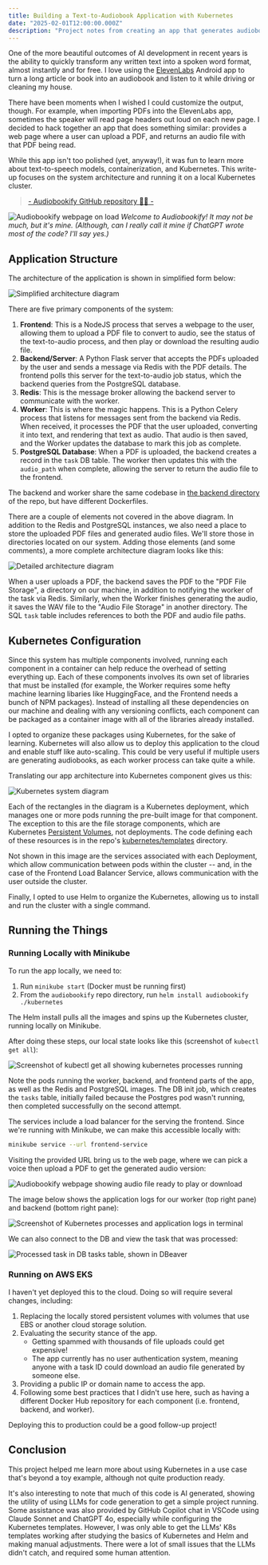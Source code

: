 ```yaml
---
title: Building a Text-to-Audiobook Application with Kubernetes
date: "2025-02-01T12:00:00.000Z"
description: "Project notes from creating an app that generates audiobooks on demand using text-to-speech models."
---
```


One of the more beautiful outcomes of AI development in recent years is the ability to quickly transform any written text into a spoken word format, almost instantly and for free. I love using the <a href="https://elevenlabs.io/" target="_blank">ElevenLabs</a> Android app to turn a long article or book into an audiobook and listen to it while driving or cleaning my house.

There have been moments when I wished I could customize the output, though. For example, when importing PDFs into the ElevenLabs app, sometimes the speaker will read page headers out loud on each new page. I decided to hack together an app that does something similar: provides a web page where a user can upload a PDF, and returns an audio file with that PDF being read.

While this app isn't too polished (yet, anyway!), it was fun to learn more about text-to-speech models, containerization, and Kubernetes. This write-up focuses on the system architecture and running it on a local Kubernetes cluster.

> <a href="https://github.com/naclonts/audiobookify" target="_blank">- Audiobookify GitHub repository 🐙😺 -</a>

![Audiobookify webpage on load](./Webpage-on-load.png)
*Welcome to Audiobookify! It may not be much, but it's mine. (Although, can I really call it mine if ChatGPT wrote most of the code? I'll say yes.)*


## Application Structure

The architecture of the application is shown in simplified form below:

![Simplified architecture diagram](./Architecture-diagram---simplified.png)

There are five primary components of the system:

1. __Frontend__: This is a NodeJS process that serves a webpage to the user, allowing them to upload a PDF file to convert to audio, see the status of the text-to-audio process, and then play or download the resulting audio file.
2. __Backend/Server__: A Python Flask server that accepts the PDFs uploaded by the user and sends a message via Redis with the PDF details. The frontend polls this server for the text-to-audio job status, which the backend queries from the PostgreSQL database.
3. __Redis__: This is the message broker allowing the backend server to communicate with the worker.
4. __Worker__: This is where the magic happens. This is a Python Celery process that listens for messages sent from the backend via Redis. When received, it processes the PDF that the user uploaded, converting it into text, and rendering that text as audio. That audio is then saved, and the Worker updates the database to mark this job as complete.
5. __PostgreSQL Database__: When a PDF is uploaded, the backend creates a record in the `task` DB table. The worker then updates this with the `audio_path` when complete, allowing the server to return the audio file to the frontend.

The backend and worker share the same codebase in <a href="https://github.com/naclonts/audiobookify/tree/main/backend" target="_blank">the backend directory</a> of the repo, but have different Dockerfiles.

There are a couple of elements not covered in the above diagram. In addition to the Redis and PostgreSQL instances, we also need a place to store the uploaded PDF files and generated audio files. We'll store those in directories located on our system. Adding those elements (and some comments), a more complete architecture diagram looks like this:

![Detailed architecture diagram](./Architecture-diagram---detailed.png)

When a user uploads a PDF, the backend saves the PDF to the "PDF File Storage", a directory on our machine, in addition to notifying the worker of the task via Redis. Similarly, when the Worker finishes generating the audio, it saves the WAV file to the "Audio File Storage" in another directory. The SQL `task` table includes references to both the PDF and audio file paths.


## Kubernetes Configuration

Since this system has multiple components involved, running each component in a container can help reduce the overhead of setting everything up. Each of these components involves its own set of libraries that must be installed (for example, the Worker requires some hefty machine learning libaries like HuggingFace, and the Frontend needs a bunch of NPM packages). Instead of installing all these dependencies on our machine and dealing with any versioning conflicts, each component can be packaged as a container image with all of the libraries already installed.

I opted to organize these packages using Kubernetes, for the sake of learning. Kubernetes will also allow us to deploy this application to the cloud and enable stuff like auto-scaling. This could be very useful if multiple users are generating audiobooks, as each worker process can take quite a while.

Translating our app architecture into Kubernetes component gives us this:

![Kubernetes system diagram](./Architecture-diagram---Kubernetes.png)

Each of the rectangles in the diagram is a Kubernetes deployment, which manages one or more pods running the pre-built image for that component. The exception to this are the file storage components, which are Kubernetes <a href="https://kubernetes.io/docs/concepts/storage/persistent-volumes/" target="_blank">Persistent Volumes</a>, not deployments. The code defining each of these resources is in the repo's <a href="https://github.com/naclonts/audiobookify/tree/main/kubernetes/templates" target="_blank">kubernetes/templates</a> directory.

Not shown in this image are the services associated with each Deployment, which allow communication between pods within the cluster -- and, in the case of the Frontend Load Balancer Service, allows communication with the user outside the cluster.

Finally, I opted to use Helm to organize the Kubernetes, allowing us to install and run the cluster with a single command.

## Running the Things

### Running Locally with Minikube

To run the app locally, we need to:

1. Run `minikube start` (Docker must be running first)
2. From the `audiobookify` repo directory, run `helm install audiobookify ./kubernetes`

The Helm install pulls all the images and spins up the Kubernetes cluster, running locally on Minikube.

After doing these steps, our local state looks like this (screenshot of `kubectl get all`):

![Screenshot of kubectl get all showing kubernetes processes running](./Kubectl-get-all-showing-processes-running.png)

Note the pods running the worker, backend, and frontend parts of the app, as well as the Redis and PostgreSQL images. The DB init job, which creates the `tasks` table, initially failed because the Postgres pod wasn't running, then completed successfully on the second attempt.

 The services include a load balancer for the serving the frontend. Since we're running with Minikube, we can make this accessible locally with:

```sh
minikube service --url frontend-service
```

Visiting the provided URL bring us to the web page, where we can pick a voice then upload a PDF to get the generated audio version:

![Audiobookify webpage showing audio file ready to play or download](./Webpage-after-rendering-audio.png)

The image below shows the application logs for our worker (top right pane) and backend (bottom right pane):

![Screenshot of Kubernetes processes and application logs in terminal](./Processes-running-in-terminal.png)

We can also connect to the DB and view the task that was processed:

![Processed task in DB `tasks` table, shown in DBeaver](./DBeaver-tasks-table-row-showing-completed.png)

### Running on AWS EKS

I haven't yet deployed this to the cloud. Doing so will require several changes, including:

1. Replacing the locally stored persistent volumes with volumes that use EBS or another cloud storage solution.
2. Evaluating the security stance of the app.
    - Getting spammed with thousands of file uploads could get expensive!
    - The app currently has no user authentication system, meaning anyone with a task ID could download an audio file generated by someone else.
3. Providing a public IP or domain name to access the app.
4. Following some best practices that I didn't use here, such as having a different Docker Hub repository for each component (i.e. frontend, backend, and worker).

Deploying this to production could be a good follow-up project!

## Conclusion

This project helped me learn more about using Kubernetes in a use case that's beyond a toy example, although not quite production ready.

It's also interesting to note that much of this code is AI generated, showing the utility of using LLMs for code generation to get a simple project running. Some assistance was also provided by GitHub Copilot chat in VSCode using Claude Sonnet and ChatGPT 4o, especially while configuring the Kubernetes templates. However, I was only able to get the LLMs' K8s templates working after studying the basics of Kubernetes and Helm and making manual adjustments. There were a lot of small issues that the LLMs didn't catch, and required some human attention.


